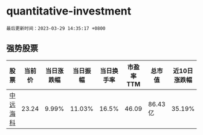 # quantitative-investment

`最后更新时间：2023-03-29 14:35:17 +0800`

## 强势股票

|股票|当前价|当日涨跌幅|当日振幅|当日换手率|市盈率TTM|总市值|近10日涨跌幅|
|----|----|----|----|----|----|----|----|
|[中远海科](https://xueqiu.com/S/SZ002401)|23.24|9.99%|11.03%|16.5%|46.09|86.43亿|35.19%|
